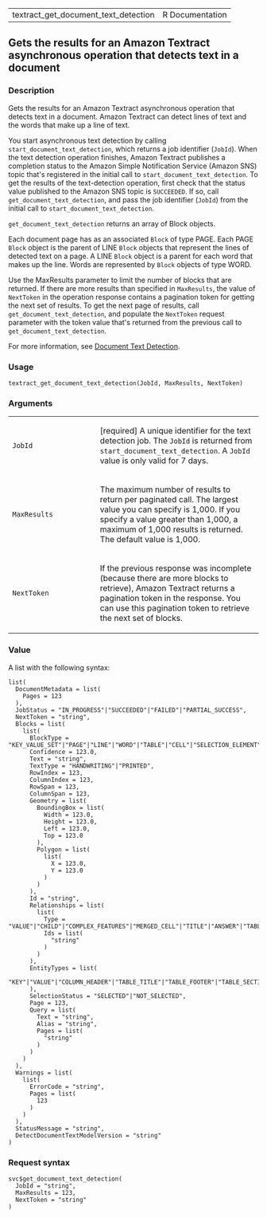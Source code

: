 <table style="width: 100%;">
<tbody>
<tr class="odd">
<td>textract_get_document_text_detection</td>
<td style="text-align: right;">R Documentation</td>
</tr>
</tbody>
</table>

## Gets the results for an Amazon Textract asynchronous operation that detects text in a document

### Description

Gets the results for an Amazon Textract asynchronous operation that
detects text in a document. Amazon Textract can detect lines of text and
the words that make up a line of text.

You start asynchronous text detection by calling
`start_document_text_detection`, which returns a job identifier
(`JobId`). When the text detection operation finishes, Amazon Textract
publishes a completion status to the Amazon Simple Notification Service
(Amazon SNS) topic that's registered in the initial call to
`start_document_text_detection`. To get the results of the
text-detection operation, first check that the status value published to
the Amazon SNS topic is `SUCCEEDED`. If so, call
`get_document_text_detection`, and pass the job identifier (`JobId`)
from the initial call to `start_document_text_detection`.

`get_document_text_detection` returns an array of Block objects.

Each document page has as an associated `Block` of type PAGE. Each PAGE
`Block` object is the parent of LINE `Block` objects that represent the
lines of detected text on a page. A LINE `Block` object is a parent for
each word that makes up the line. Words are represented by `Block`
objects of type WORD.

Use the MaxResults parameter to limit the number of blocks that are
returned. If there are more results than specified in `MaxResults`, the
value of `NextToken` in the operation response contains a pagination
token for getting the next set of results. To get the next page of
results, call `get_document_text_detection`, and populate the
`NextToken` request parameter with the token value that's returned from
the previous call to `get_document_text_detection`.

For more information, see [Document Text
Detection](https://docs.aws.amazon.com/textract/latest/dg/how-it-works-detecting.html).

### Usage

    textract_get_document_text_detection(JobId, MaxResults, NextToken)

### Arguments

<table>
<colgroup>
<col style="width: 35%" />
<col style="width: 65%" />
</colgroup>
<tbody>
<tr class="odd">
<td><code
id="textract_get_document_text_detection_:_JobId">JobId</code></td>
<td><p>[required] A unique identifier for the text detection job. The
<code>JobId</code> is returned from
<code>start_document_text_detection</code>. A <code>JobId</code> value
is only valid for 7 days.</p></td>
</tr>
<tr class="even">
<td><code
id="textract_get_document_text_detection_:_MaxResults">MaxResults</code></td>
<td><p>The maximum number of results to return per paginated call. The
largest value you can specify is 1,000. If you specify a value greater
than 1,000, a maximum of 1,000 results is returned. The default value is
1,000.</p></td>
</tr>
<tr class="odd">
<td><code
id="textract_get_document_text_detection_:_NextToken">NextToken</code></td>
<td><p>If the previous response was incomplete (because there are more
blocks to retrieve), Amazon Textract returns a pagination token in the
response. You can use this pagination token to retrieve the next set of
blocks.</p></td>
</tr>
</tbody>
</table>

### Value

A list with the following syntax:

    list(
      DocumentMetadata = list(
        Pages = 123
      ),
      JobStatus = "IN_PROGRESS"|"SUCCEEDED"|"FAILED"|"PARTIAL_SUCCESS",
      NextToken = "string",
      Blocks = list(
        list(
          BlockType = "KEY_VALUE_SET"|"PAGE"|"LINE"|"WORD"|"TABLE"|"CELL"|"SELECTION_ELEMENT"|"MERGED_CELL"|"TITLE"|"QUERY"|"QUERY_RESULT"|"SIGNATURE"|"TABLE_TITLE"|"TABLE_FOOTER",
          Confidence = 123.0,
          Text = "string",
          TextType = "HANDWRITING"|"PRINTED",
          RowIndex = 123,
          ColumnIndex = 123,
          RowSpan = 123,
          ColumnSpan = 123,
          Geometry = list(
            BoundingBox = list(
              Width = 123.0,
              Height = 123.0,
              Left = 123.0,
              Top = 123.0
            ),
            Polygon = list(
              list(
                X = 123.0,
                Y = 123.0
              )
            )
          ),
          Id = "string",
          Relationships = list(
            list(
              Type = "VALUE"|"CHILD"|"COMPLEX_FEATURES"|"MERGED_CELL"|"TITLE"|"ANSWER"|"TABLE"|"TABLE_TITLE"|"TABLE_FOOTER",
              Ids = list(
                "string"
              )
            )
          ),
          EntityTypes = list(
            "KEY"|"VALUE"|"COLUMN_HEADER"|"TABLE_TITLE"|"TABLE_FOOTER"|"TABLE_SECTION_TITLE"|"TABLE_SUMMARY"|"STRUCTURED_TABLE"|"SEMI_STRUCTURED_TABLE"
          ),
          SelectionStatus = "SELECTED"|"NOT_SELECTED",
          Page = 123,
          Query = list(
            Text = "string",
            Alias = "string",
            Pages = list(
              "string"
            )
          )
        )
      ),
      Warnings = list(
        list(
          ErrorCode = "string",
          Pages = list(
            123
          )
        )
      ),
      StatusMessage = "string",
      DetectDocumentTextModelVersion = "string"
    )

### Request syntax

    svc$get_document_text_detection(
      JobId = "string",
      MaxResults = 123,
      NextToken = "string"
    )
